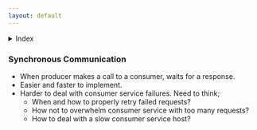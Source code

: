 ```yaml
---
layout: default
---
```


<details><summary>Index</summary>  
  <p>  
      
[1 - Synchronous Communication](system-design-interview-distributed-message-queue-synchronous-communication)  
    [2 - Asynchronous Communication](system-design-interview-distributed-message-queue-asynchronous-communication)  
    [3 - Functional Requirements](system-design-interview-distributed-message-queue-functional-requirements)  
    [4 - Non-Functional Requirements](system-design-interview-distributed-message-queue-non-functional-requirements)  
    [5 - High-level Architecture](system-design-interview-distributed-message-queue-high-level-architecture)  
    [6 - VIP and Load Balancer](system-design-interview-distributed-message-queue-vip-and-load-balancer)  
    [7 - FrontEnd Service](system-design-interview-distributed-message-queue-frontend-service)  
    [8 - Metadata Service](system-design-interview-distributed-message-queue-metadata-service)  
    [9 - BackEnd Service](system-design-interview-distributed-message-queue-backend-service)  
    [10 - Option A : Leader - Follower Relationship](system-design-interview-distributed-message-queue-option-a-leader-follower-relationship)  
    [11 - Option B : Small cluster of independent hosts](system-design-interview-distributed-message-queue-option-b-small-cluster-of-independent-hosts)  
    [12 - In-cluster Manager vs Out-cluster Manager](system-design-interview-distributed-message-queue-in-cluster-manager-vs-out-cluster-manager)  
    [13 - Queue creation and deletion](system-design-interview-distributed-message-queue-queue-creation-and-deletion)  
    [14 - Message deletion](system-design-interview-distributed-message-queue-message-deletion)  
    [15 - Message replication](system-design-interview-distributed-message-queue-message-replication)  
    [16 - Message delivery semantics](system-design-interview-distributed-message-queue-message-delivery-semantics)  
    [17 - Push vs Pull](system-design-interview-distributed-message-queue-push-vs-pull)  
    [18 - FIFO](system-design-interview-distributed-message-queue-fifo)  
    [19 - Security](system-design-interview-distributed-message-queue-security)  
    [20 - Monitoring](system-design-interview-distributed-message-queue-monitoring)  
    [21 - Final Look](system-design-interview-distributed-message-queue-final-look)  
      
  </p>  
</details>  

### Synchronous Communication
- When producer makes a call to a consumer, waits for a response. 
- Easier and faster to implement. 
- Harder to deal with consumer service failures. Need to think;
  - When and how to properly retry failed requests? 
  - How not to overwhelm consumer service with too many requests?
  - How to deal with a slow consumer service host? 
